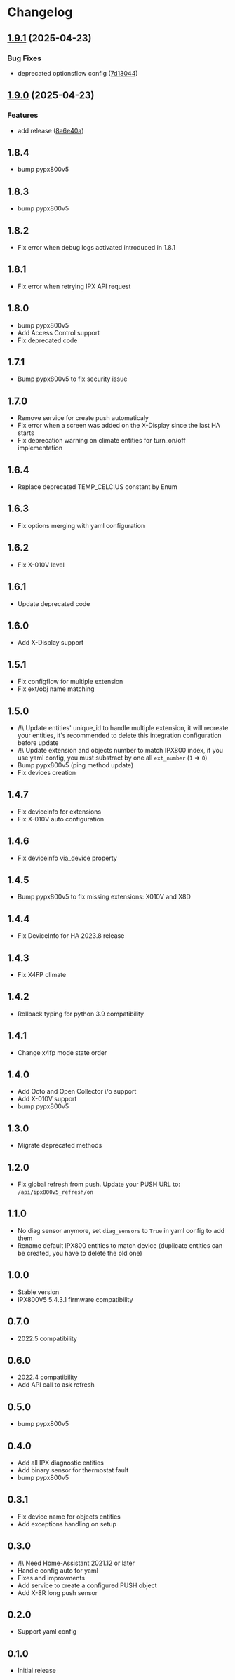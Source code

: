# Changelog

## [1.9.1](https://github.com/Aohzan/ipx800v5/compare/1.9.0...1.9.1) (2025-04-23)

### Bug Fixes

* deprecated optionsflow config ([7d13044](https://github.com/Aohzan/ipx800v5/commit/7d130443543544e0e6c7c42b073eea7bf79657bd))

## [1.9.0](https://github.com/Aohzan/ipx800v5/compare/1.8.4...1.9.0) (2025-04-23)

### Features

* add release ([8a6e40a](https://github.com/Aohzan/ipx800v5/commit/8a6e40a20b0c8e75d09bcf97f987e6976bca3a11))

## 1.8.4

* bump pypx800v5

## 1.8.3

* bump pypx800v5

## 1.8.2

* Fix error when debug logs activated introduced in 1.8.1

## 1.8.1

* Fix error when retrying IPX API request

## 1.8.0

* bump pypx800v5
* Add Access Control support
* Fix deprecated code

## 1.7.1

* Bump pypx800v5 to fix security issue

## 1.7.0

* Remove service for create push automaticaly
* Fix error when a screen was added on the X-Display since the last HA starts
* Fix deprecation warning on climate entities for turn_on/off implementation

## 1.6.4

* Replace deprecated TEMP_CELCIUS constant by Enum

## 1.6.3

* Fix options merging with yaml configuration

## 1.6.2

* Fix X-010V level

## 1.6.1

* Update deprecated code

## 1.6.0

* Add X-Display support

## 1.5.1

* Fix configflow for multiple extension
* Fix ext/obj name matching

## 1.5.0

* /!\ Update entities' unique_id to handle multiple extension, it will recreate your entities, it's recommended to delete this integration configuration before update
* /!\ Update extension and objects number to match IPX800 index, if you use yaml config, you must substract by one all `ext_number` (`1` => `0`)
* Bump pypx800v5 (ping method update)
* Fix devices creation

## 1.4.7

* Fix deviceinfo for extensions
* Fix X-010V auto configuration

## 1.4.6

* Fix deviceinfo via_device property

## 1.4.5

* Bump pypx800v5 to fix missing extensions: X010V and X8D

## 1.4.4

* Fix DeviceInfo for HA 2023.8 release

## 1.4.3

* Fix X4FP climate

## 1.4.2

* Rollback typing for python 3.9 compatibility

## 1.4.1

* Change x4fp mode state order

## 1.4.0

* Add Octo and Open Collector i/o support
* Add X-010V support
* bump pypx800v5

## 1.3.0

* Migrate deprecated methods

## 1.2.0

* Fix global refresh from push. Update your PUSH URL to: `/api/ipx800v5_refresh/on`

## 1.1.0

* No diag sensor anymore, set `diag_sensors` to `True` in yaml config to add them
* Rename default IPX800 entities to match device (duplicate entities can be created, you have to delete the old one)

## 1.0.0

* Stable version
* IPX800V5 5.4.3.1 firmware compatibility

## 0.7.0

* 2022.5 compatibility

## 0.6.0

* 2022.4 compatibility
* Add API call to ask refresh

## 0.5.0

* bump pypx800v5

## 0.4.0

* Add all IPX diagnostic entities
* Add binary sensor for thermostat fault
* bump pypx800v5

## 0.3.1

* Fix device name for objects entities
* Add exceptions handling on setup

## 0.3.0

* /!\ Need Home-Assistant 2021.12 or later
* Handle config auto for yaml
* Fixes and improvments
* Add service to create a configured PUSH object
* Add X-8R long push sensor

## 0.2.0

* Support yaml config

## 0.1.0

* Initial release
